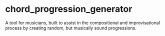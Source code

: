 # chord_progression_generator
A tool for musicians, built to assist in the compositional and improvisational process by creating random, but musically sound progressions.
